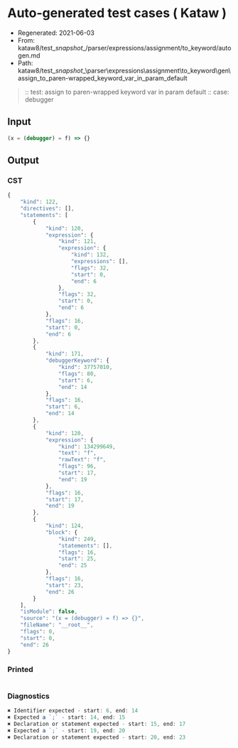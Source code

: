 # Auto-generated test cases ( Kataw )
- Regenerated: 2021-06-03
- From: kataw8/test\__snapshot__/parser/expressions/assignment/to_keyword/autogen.md
- Path: kataw8/test\__snapshot__\parser\expressions\assignment\to_keyword\gen\assign_to_paren-wrapped_keyword_var_in_param_default
> :: test: assign to paren-wrapped keyword var in param default
> :: case: debugger
## Input

`````js
(x = (debugger) = f) => {}
`````
## Output

### CST

```javascript
{
    "kind": 122,
    "directives": [],
    "statements": [
        {
            "kind": 120,
            "expression": {
                "kind": 121,
                "expression": {
                    "kind": 132,
                    "expressions": [],
                    "flags": 32,
                    "start": 0,
                    "end": 6
                },
                "flags": 32,
                "start": 0,
                "end": 6
            },
            "flags": 16,
            "start": 0,
            "end": 6
        },
        {
            "kind": 171,
            "debuggerKeyword": {
                "kind": 37757010,
                "flags": 80,
                "start": 6,
                "end": 14
            },
            "flags": 16,
            "start": 6,
            "end": 14
        },
        {
            "kind": 120,
            "expression": {
                "kind": 134299649,
                "text": "f",
                "rawText": "f",
                "flags": 96,
                "start": 17,
                "end": 19
            },
            "flags": 16,
            "start": 17,
            "end": 19
        },
        {
            "kind": 124,
            "block": {
                "kind": 249,
                "statements": [],
                "flags": 16,
                "start": 25,
                "end": 25
            },
            "flags": 16,
            "start": 23,
            "end": 26
        }
    ],
    "isModule": false,
    "source": "(x = (debugger) = f) => {}",
    "fileName": "__root__",
    "flags": 0,
    "start": 0,
    "end": 26
}
```

### Printed

```javascript

```

### Diagnostics

```javascript
✖ Identifier expected - start: 6, end: 14
✖ Expected a `;` - start: 14, end: 15
✖ Declaration or statement expected - start: 15, end: 17
✖ Expected a `;` - start: 19, end: 20
✖ Declaration or statement expected - start: 20, end: 23

```

